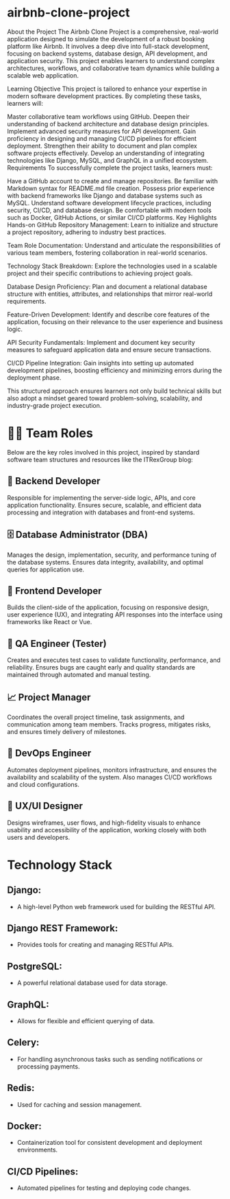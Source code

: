 # airbnb-clone-project
About the Project
The Airbnb Clone Project is a comprehensive, real-world application designed to simulate the development of a robust booking platform like Airbnb. It involves a deep dive into full-stack development, focusing on backend systems, database design, API development, and application security. This project enables learners to understand complex architectures, workflows, and collaborative team dynamics while building a scalable web application.

Learning Objective
This project is tailored to enhance your expertise in modern software development practices. By completing these tasks, learners will:

Master collaborative team workflows using GitHub.
Deepen their understanding of backend architecture and database design principles.
Implement advanced security measures for API development.
Gain proficiency in designing and managing CI/CD pipelines for efficient deployment.
Strengthen their ability to document and plan complex software projects effectively.
Develop an understanding of integrating technologies like Django, MySQL, and GraphQL in a unified ecosystem.
Requirements
To successfully complete the project tasks, learners must:

Have a GitHub account to create and manage repositories.
Be familiar with Markdown syntax for README.md file creation.
Possess prior experience with backend frameworks like Django and database systems such as MySQL.
Understand software development lifecycle practices, including security, CI/CD, and database design.
Be comfortable with modern tools such as Docker, GitHub Actions, or similar CI/CD platforms.
Key Highlights
Hands-on GitHub Repository Management:
Learn to initialize and structure a project repository, adhering to industry best practices.

Team Role Documentation:
Understand and articulate the responsibilities of various team members, fostering collaboration in real-world scenarios.

Technology Stack Breakdown:
Explore the technologies used in a scalable project and their specific contributions to achieving project goals.

Database Design Proficiency:
Plan and document a relational database structure with entities, attributes, and relationships that mirror real-world requirements.

Feature-Driven Development:
Identify and describe core features of the application, focusing on their relevance to the user experience and business logic.

API Security Fundamentals:
Implement and document key security measures to safeguard application data and ensure secure transactions.

CI/CD Pipeline Integration:
Gain insights into setting up automated development pipelines, boosting efficiency and minimizing errors during the deployment phase.

This structured approach ensures learners not only build technical skills but also adopt a mindset geared toward problem-solving, scalability, and industry-grade project execution.

# 🧑‍💻 Team Roles
Below are the key roles involved in this project, inspired by standard software team structures and resources like the ITRexGroup blog:

## 🔧 Backend Developer
Responsible for implementing the server-side logic, APIs, and core application functionality. Ensures secure, scalable, and efficient data processing and integration with databases and front-end systems.

## 🗄️ Database Administrator (DBA)
Manages the design, implementation, security, and performance tuning of the database systems. Ensures data integrity, availability, and optimal queries for application use.

## 🎨 Frontend Developer
Builds the client-side of the application, focusing on responsive design, user experience (UX), and integrating API responses into the interface using frameworks like React or Vue.

## 🧪 QA Engineer (Tester)
Creates and executes test cases to validate functionality, performance, and reliability. Ensures bugs are caught early and quality standards are maintained through automated and manual testing.

## 📈 Project Manager
Coordinates the overall project timeline, task assignments, and communication among team members. Tracks progress, mitigates risks, and ensures timely delivery of milestones.

## 🔐 DevOps Engineer
Automates deployment pipelines, monitors infrastructure, and ensures the availability and scalability of the system. Also manages CI/CD workflows and cloud configurations.

## 🧠 UX/UI Designer
Designs wireframes, user flows, and high-fidelity visuals to enhance usability and accessibility of the application, working closely with both users and developers.

# Technology Stack

## Django: 
* A high-level Python web framework used for building the RESTful API.

## Django REST Framework: 
* Provides tools for creating and managing RESTful APIs.

## PostgreSQL: 
* A powerful relational database used for data storage.

## GraphQL: 
* Allows for flexible and efficient querying of data.

## Celery: 
* For handling asynchronous tasks such as sending notifications or processing payments.

## Redis: 
* Used for caching and session management.

## Docker: 
* Containerization tool for consistent development and deployment environments.

## CI/CD Pipelines: 
* Automated pipelines for testing and deploying code changes.